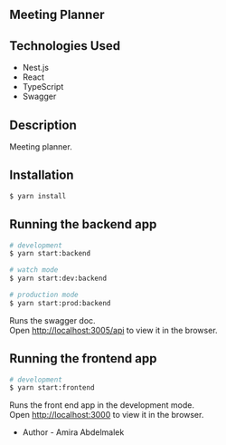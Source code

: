 ## Meeting Planner

## Technologies Used

- Nest.js
- React
- TypeScript
- Swagger

## Description

Meeting planner.

## Installation

```bash
$ yarn install
```

## Running the backend app

```bash
# development
$ yarn start:backend

# watch mode
$ yarn start:dev:backend

# production mode
$ yarn start:prod:backend
```

Runs the swagger doc.\
Open [http://localhost:3005/api](http://localhost:3005/api) to view it in the browser.

## Running the frontend app

```bash
# development
$ yarn start:frontend
```
Runs the front end app in the development mode.\
Open [http://localhost:3000](http://localhost:3000) to view it in the browser.


- Author - Amira Abdelmalek


